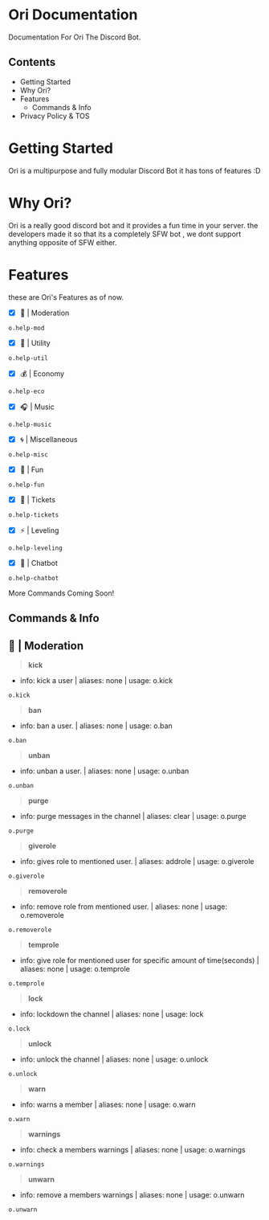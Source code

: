 # Ori Documentation
Documentation For Ori The Discord Bot.
## Contents
 * Getting Started
 * Why Ori?
  * Features
    * Commands & Info
 * Privacy Policy & TOS
 
# Getting Started
Ori is a multipurpose and fully modular Discord Bot it has tons of features :D 
# Why Ori?
Ori is a really good discord bot and it provides a fun time in your server. the developers made it so that its a completely SFW bot , we dont support anything opposite of SFW either.
# Features
these are Ori's Features as of now.

- [x] 🔧 | Moderation
```
o.help-mod
```
- [x] 💼 | Utility
```
o.help-util
```
- [x] 💰 | Economy
```
o.help-eco
```
- [x] 🎧 | Music
```
o.help-music
```
- [x] 🌀 | Miscellaneous
```
o.help-misc
```
- [x] 🎈 | Fun
```
o.help-fun
```
- [x] 🎫 | Tickets
```
o.help-tickets
```
- [x] ⚡ | Leveling
```
o.help-leveling
```
- [x] 🤖 | Chatbot
```
o.help-chatbot
```
More Commands Coming Soon!
## Commands & Info
##  🔧 | Moderation
> **kick**
 * info: kick a user | aliases: none | usage: o.kick <user>
 ```
 o.kick
 ```
> **ban**
 * info: ban a user. | aliases: none | usage: o.ban <user>
 ```
 o.ban
 ```
> **unban**
 * info: unban a user. | aliases: none | usage: o.unban <userID>
```
o.unban
````
> **purge**
 * info: purge messages in the channel | aliases: clear | usage: o.purge <number-of-messages>
```
o.purge
```
> **giverole**
 * info: gives role to mentioned user. | aliases: addrole | usage: o.giverole <user> <role>
```
o.giverole
```
> **removerole**
 * info: remove role from mentioned user. | aliases: none | usage: o.removerole <user> <role>
```
o.removerole
```
> **temprole**
 * info: give role for mentioned user for specific amount of time(seconds) | aliases: none | usage: o.temprole <user> <role> <time>
```
o.temprole
```
> **lock**
 * info: lockdown the channel | aliases: none | usage: lock
```
o.lock
```
> **unlock**
 * info: unlock the channel | aliases: none | usage: o.unlock
 ```
 o.unlock
 ```
> **warn**
 * info: warns a member | aliases: none | usage: o.warn <user> <reason>
```
o.warn
```
> **warnings**
 * info: check a members warnings | aliases: none | usage: o.warnings <user>
 ```
 o.warnings
 ```
> **unwarn**
 * info: remove a members warnings | aliases: none | usage: o.unwarn <user> <warning-name>
 ```
 o.unwarn
 ```
